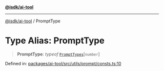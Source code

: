 [**@isdk/ai-tool**](../README.md)

***

[@isdk/ai-tool](../globals.md) / PromptType

# Type Alias: PromptType

> **PromptType**: *typeof* [`PromptTypes`](../variables/PromptTypes.md)\[`number`\]

Defined in: [packages/ai-tool/src/utils/prompt/consts.ts:10](https://github.com/isdk/ai-tool.js/blob/79d5773fa454dc7789b1291b1ebd73e4c1b93154/src/utils/prompt/consts.ts#L10)
